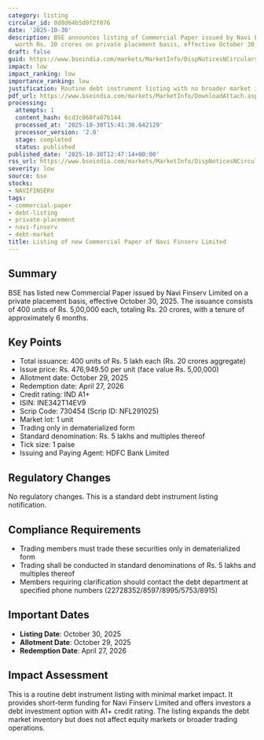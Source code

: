 ```yaml
---
category: listing
circular_id: 0d8d64b5d0f2f076
date: '2025-10-30'
description: BSE announces listing of Commercial Paper issued by Navi Finserv Limited
  worth Rs. 20 crores on private placement basis, effective October 30, 2025.
draft: false
guid: https://www.bseindia.com/markets/MarketInfo/DispNoticesNCirculars.aspx?Noticeid={69CFB5CD-D515-425A-917D-39A1E6B40198}&noticeno=20251030-33&dt=10/30/2025&icount=33&totcount=57&flag=0
impact: low
impact_ranking: low
importance_ranking: low
justification: Routine debt instrument listing with no broader market implications
pdf_url: https://www.bseindia.com/markets/MarketInfo/DownloadAttach.aspx?id=20251030-33&attachedId=
processing:
  attempts: 1
  content_hash: 6cd3c060fa07b144
  processed_at: '2025-10-30T15:41:30.642129'
  processor_version: '2.0'
  stage: completed
  status: published
published_date: '2025-10-30T12:47:14+00:00'
rss_url: https://www.bseindia.com/markets/MarketInfo/DispNoticesNCirculars.aspx?Noticeid={69CFB5CD-D515-425A-917D-39A1E6B40198}&noticeno=20251030-33&dt=10/30/2025&icount=33&totcount=57&flag=0
severity: low
source: bse
stocks:
- NAVIFINSERV
tags:
- commercial-paper
- debt-listing
- private-placement
- navi-finserv
- debt-market
title: Listing of new Commercial Paper of Navi Finserv Limited
---
```


## Summary

BSE has listed new Commercial Paper issued by Navi Finserv Limited on a private placement basis, effective October 30, 2025. The issuance consists of 400 units of Rs. 5,00,000 each, totaling Rs. 20 crores, with a tenure of approximately 6 months.

## Key Points

- Total issuance: 400 units of Rs. 5 lakh each (Rs. 20 crores aggregate)
- Issue price: Rs. 476,949.50 per unit (face value Rs. 5,00,000)
- Allotment date: October 29, 2025
- Redemption date: April 27, 2026
- Credit rating: IND A1+ 
- ISIN: INE342T14EV9
- Scrip Code: 730454 (Scrip ID: NFL291025)
- Market lot: 1 unit
- Trading only in dematerialized form
- Standard denomination: Rs. 5 lakhs and multiples thereof
- Tick size: 1 paise
- Issuing and Paying Agent: HDFC Bank Limited

## Regulatory Changes

No regulatory changes. This is a standard debt instrument listing notification.

## Compliance Requirements

- Trading members must trade these securities only in dematerialized form
- Trading shall be conducted in standard denominations of Rs. 5 lakhs and multiples thereof
- Members requiring clarification should contact the debt department at specified phone numbers (22728352/8597/8995/5753/8915)

## Important Dates

- **Listing Date**: October 30, 2025
- **Allotment Date**: October 29, 2025
- **Redemption Date**: April 27, 2026

## Impact Assessment

This is a routine debt instrument listing with minimal market impact. It provides short-term funding for Navi Finserv Limited and offers investors a debt investment option with A1+ credit rating. The listing expands the debt market inventory but does not affect equity markets or broader trading operations.